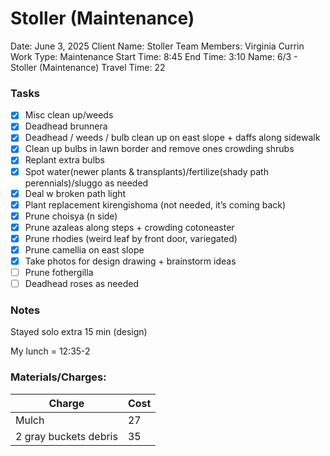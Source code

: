 # Stoller (Maintenance)

Date: June 3, 2025
Client Name: Stoller
Team Members: Virginia Currin
Work Type: Maintenance
Start Time: 8:45
End Time: 3:10
Name: 6/3 - Stoller (Maintenance)
Travel Time: 22

### Tasks

- [x]  Misc clean up/weeds
- [x]  Deadhead brunnera
- [x]  Deadhead / weeds / bulb clean up on east slope + daffs along sidewalk
- [x]  Clean up bulbs in lawn border and remove ones crowding shrubs
- [x]  Replant extra bulbs
- [x]  Spot water(newer plants & transplants)/fertilize(shady path perennials)/sluggo as needed
- [x]  Deal w broken path light
- [x]  Plant replacement kirengishoma (not needed, it’s coming back)
- [x]  Prune choisya (n side)
- [x]  Prune azaleas along steps + crowding cotoneaster
- [x]  Prune rhodies (weird leaf by front door, variegated)
- [x]  Prune camellia on east slope
- [x]  Take photos for design drawing + brainstorm ideas
- [ ]  Prune fothergilla
- [ ]  Deadhead roses as needed

### **Notes**

Stayed solo extra 15 min (design)

My lunch = 12:35-2

### **Materials/Charges:**

| Charge | Cost |
| --- | --- |
| Mulch | 27 |
|  2 gray buckets debris | 35 |